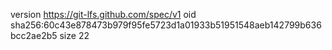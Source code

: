 version https://git-lfs.github.com/spec/v1
oid sha256:60c43e878473b979f95fe5723d1a01933b51951548aeb142799b636bcc2ae2b5
size 22
